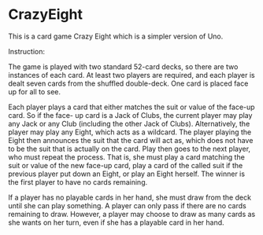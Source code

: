 # CrazyEight
This is a card game Crazy Eight which is a simpler version of Uno.

Instruction: 

The game is played with two standard 52-card decks, so there are two instances of each card. At least two players are required, 
and each player is dealt seven cards from the shuffled double-deck. One card is placed face up for all to see.

Each player plays a card that either matches the suit or value of the face-up card. So if the face- up card is a Jack of Clubs, 
the current player may play any Jack or any Club (including the other Jack of Clubs). Alternatively, the player may play any Eight,
which acts as a wildcard. The player playing the Eight then announces the suit that the card will act as, which does not have to be 
the suit that is actually on the card. Play then goes to the next player, who must repeat the process. That is, she must play a 
card matching the suit or value of the new face-up card, play a card of the called suit if the previous player put down an Eight, 
or play an Eight herself. The winner is the first player to have no cards remaining.

If a player has no playable cards in her hand, she must draw from the deck until she can play something. A player can only pass if 
there are no cards remaining to draw. However, a player may choose to draw as many cards as she wants on her turn, even if she has 
a playable card in her hand.
